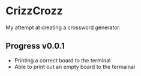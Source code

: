 # CrizzCrozz

My attempt at creating a crossword generator.

## Progress v0.0.1

- Printing a correct board to the terminal
- Able to print out an empty board to the termainal
